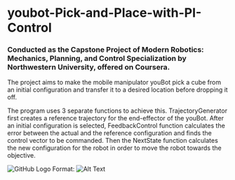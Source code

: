 # youbot-Pick-and-Place-with-PI-Control
### Conducted as the Capstone Project of Modern Robotics: Mechanics, Planning, and Control Specialization by Northwestern University, offered on Coursera.

The project aims to make the mobile manipulator youBot pick a cube from an initial configuration and transfer it to a desired location before dropping it off.

The program uses 3 separate functions to achieve this. TrajectoryGenerator first creates a reference trajectory for the end-effector of the youBot. After an initial configuration
is selected, FeedbackControl function calculates the error between the actual and the reference configuration and finds the control vector to be commanded. Then the NextState
function calculates the new configuration for the robot in order to move the robot towards the objective.

![GitHub Logo](http://hades.mech.northwestern.edu/images/thumb/5/57/Youbot-capstone.png/384px-Youbot-capstone.png)
Format: ![Alt Text](url)

